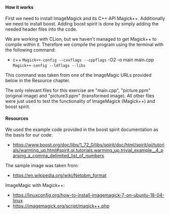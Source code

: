 #### How it works
First we need to install ImageMagick and its C++ API Magick++. Additionally we need to install boost. Adding boost spirit is done by simply adding the needed header files into the code. 

We are working with CLion, but we haven't managed to get Magick++ to compile within it. Therefore we compile the program using the terminal with the following command: 

- c++ `Magick++-config --cxxflags --cppflags` -O2 -o main main.cpp \
  `Magick++-config --ldflags --libs`
  
This command was taken from one of the ImageMagic URLs provided below in the Resource chapter. 

The only relevant files for this exercise are "main.cpp", "picture.ppm" (original image) and "picture3.ppm" (transformed image). All other files were just used to test the functionality of ImageMagick (Magick++) and boost spirit. 


#### Resources
We used the example code provided in the boost spirit documentation as the basis for our code: 
- https://www.boost.org/doc/libs/1_72_0/libs/spirit/doc/html/spirit/qi/tutorials/warming_up.html#spirit.qi.tutorials.warming_up.trivial_example__4_parsing_a_comma_delimited_list_of_numbers

The sample image was taken from: 
- https://en.wikipedia.org/wiki/Netpbm_format

ImageMagic with Magick++: 
- https://linuxconfig.org/how-to-install-imagemagick-7-on-ubuntu-18-04-linux
- https://imagemagick.org/script/magick++.php